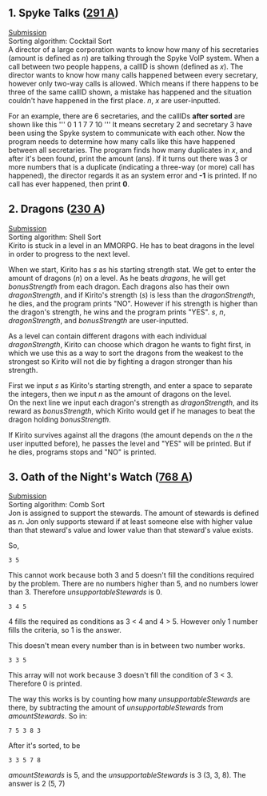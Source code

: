 ## 1. Spyke Talks ([291 A](http://codeforces.com/problemset/problem/291/A))
[Submission](http://codeforces.com/contest/291/submission/42828410)  
Sorting algorithm: Cocktail Sort  
A director of a large corporation wants to know how many of his secretaries (amount is defined as *n*) are talking through the Spyke VoIP system. When a call between two people happens, a callID is shown (defined as *x*). The director wants to know how many calls happened between every secretary, however only two-way calls is allowed. Which means if there happens to be three of the same callID shown, a mistake has happened and the situation couldn't have happened in the first place. *n*, *x* are user-inputted.

For an example, there are 6 secretaries, and the callIDs **after sorted** are shown like this
'''
0 1 1 7 7 10
'''
It means secretary 2 and secretary 3 have been using the Spyke system to communicate with each other. Now the program needs to determine how many calls like this have happened between all secretaries. The program finds how many duplicates in *x*, and after it's been found, print the amount (ans). If it turns out there was 3 or more numbers that is a duplicate (indicating a three-way (or more) call has happened), the director regards it as an system error and **-1** is printed. If no call has ever happened, then print **0**.


## 2. Dragons ([230 A](http://codeforces.com/problemset/problem/230/A))
[Submission](http://codeforces.com/contest/230/submission/42834394)  
Sorting algorithm: Shell Sort  
Kirito is stuck in a level in an MMORPG. He has to beat dragons in the level in order to progress to the next level.

When we start, Kirito has *s* as his starting strength stat. We get to enter the amount of dragons (*n*) on a level. As he beats *dragons*, he will get *bonusStrength* from each dragon. Each dragons also has their own *dragonStrength*, and if Kirito's strength (*s*) is less than the *dragonStrength*, he dies, and the program prints "NO". However if his strength is higher than the dragon's strength, he wins and the program prints "YES". *s*, *n*, *dragonStrength*, and *bonusStrength* are user-inputted.

As a level can contain different dragons with each individual *dragonStrength*, Kirito can choose which dragon he wants to fight first, in which we use this as a way to sort the dragons from the weakest to the strongest so Kirito will not die by fighting a dragon stronger than his strength.

First we input *s* as Kirito's starting strength, and enter a space to separate the integers, then we input *n* as the amount of dragons on the level.  
On the next line we input each dragon's strength as *dragonStrength*, and its reward as *bonusStrength*, which Kirito would get if he manages to beat the dragon holding *bonusStrength*.

If Kirito survives against all the dragons (the amount depends on the *n* the user inputted before), he passes the level and "YES" will be printed. But if he dies, programs stops and "NO" is printed.

## 3. Oath of the Night's Watch ([768 A](http://codeforces.com/problemset/problem/768/A))
[Submission](http://codeforces.com/problemset/submission/768/42835860)  
Sorting algorithm: Comb Sort  
Jon is assigned to support the stewards. The amount of stewards is defined as *n*. Jon only supports steward if at least someone else with higher value than that steward's value and lower value than that steward's value exists. 

So,
```
3 5
```
This cannot work because both 3 and 5 doesn't fill the conditions required by the problem. There are no numbers higher than 5, and no numbers lower than 3. Therefore *unsupportableStewards* is 0.

```
3 4 5
```
4 fills the required as conditions as 3 < 4 and 4 > 5. However only 1 number fills the criteria, so 1 is the answer.

This doesn't mean every number than is in between two number works.
```
3 3 5
```
This array will not work because 3 doesn't fill the condition of 3 < 3. Therefore 0 is printed.

The way this works is by counting how many *unsupportableStewards* are there, by subtracting the amount of *unsupportableStewards* from *amountStewards*. So in:
```
7 5 3 8 3
```
After it's sorted, to be
```
3 3 5 7 8
```
*amountStewards* is 5, and the *unsupportableStewards* is 3 (3, 3, 8). The answer is 2 (5, 7)
